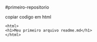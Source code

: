 #primeiro-repositorio

copiar codigo em html
```
<html>
<h1>Meu primeiro arquivo readme.md</h1>
</html>
```
